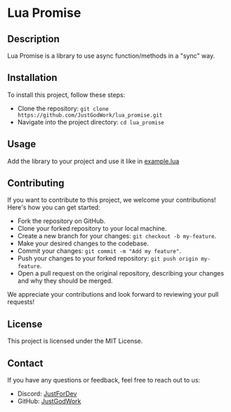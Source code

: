 # Lua Promise

## Description

Lua Promise is a library to use async function/methods in a "sync" way.

## Installation

To install this project, follow these steps:

- Clone the repository: `git clone https://github.com/JustGodWork/lua_promise.git`
- Navigate into the project directory: `cd lua_promise`

## Usage

Add the library to your project and use it like in [example.lua](/example.lua)

## Contributing

If you want to contribute to this project, we welcome your contributions! Here's how you can get started:

- Fork the repository on GitHub.
- Clone your forked repository to your local machine.
- Create a new branch for your changes: `git checkout -b my-feature`.
- Make your desired changes to the codebase.
- Commit your changes: `git commit -m "Add my feature"`.
- Push your changes to your forked repository: `git push origin my-feature`.
- Open a pull request on the original repository, describing your changes and why they should be merged.

We appreciate your contributions and look forward to reviewing your pull requests!

## License

This project is licensed under the MIT License.

## Contact

If you have any questions or feedback, feel free to reach out to us:

- Discord: [JustForDev](https://discord.gg/nstjC2NBPf)
- GitHub: [JustGodWork](https://github.com/JustGodWork)
